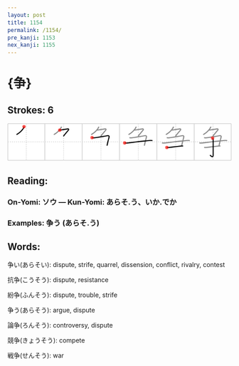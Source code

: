 ```yaml
---
layout: post
title: 1154
permalink: /1154/
pre_kanji: 1153
nex_kanji: 1155
---
```


# {争}

## Strokes: 6

<div class="stroke"><img src="../images/E4BA89.png" /></div>

## Reading:

### On-Yomi: ソウ &mdash; Kun-Yomi: あらそ.う、いか.でか

### Examples: 争う (あらそ.う)

## Words:

争い(あらそい): dispute, strife, quarrel, dissension, conflict, rivalry, contest

抗争(こうそう): dispute, resistance

紛争(ふんそう): dispute, trouble, strife

争う(あらそう): argue, dispute

論争(ろんそう): controversy, dispute

競争(きょうそう): compete

戦争(せんそう): war
